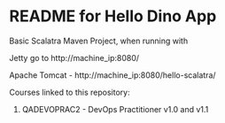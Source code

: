 # README for Hello Dino App #

Basic Scalatra Maven Project, when running with 

Jetty go to http://machine_ip:8080/ 

Apache Tomcat - http://machine_ip:8080/hello-scalatra/

Courses linked to this repository:

1. QADEVOPRAC2 - DevOps Practitioner v1.0 and v1.1



